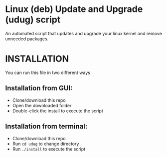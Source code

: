 # Linux (deb) Update and Upgrade (udug) script

An automated script that updates and upgrade your linux kernel and remove unneeded packages.

# INSTALLATION

You can run this file in two different ways

## Installation from GUI:

- Clone/download this repo
- Open the downloaded folder
- Double-click the install to execute the script

## Installation from terminal:

- Clone/download this repo
- Run `cd udug` to change directory
- Run `./install` to execute the script